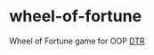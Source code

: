 # wheel-of-fortune
Wheel of Fortune game for OOP
[DTR](https://gist.github.com/ellytea/94cd7c9af31a75f6477eea0835bc0c1e)
